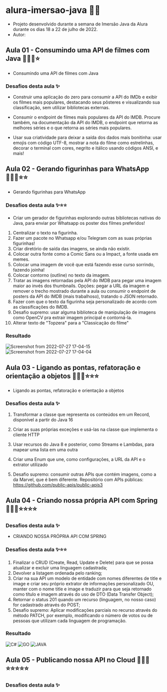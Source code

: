 # alura-imersao-java 👨🏾
- Projeto desenvolvido durante a semana de Imersão Java da Alura durante os dias 18 a 22 de julho de 2022.
- Autor: 
 
## Aula 01 - Consumindo uma API de filmes com Java 👨🏾‍💻⭐

- Consumindo uma API de filmes com Java

### Desafios desta aula ✨

- Construir uma aplicação do zero para consumir a API do IMDb e exibir os filmes mais populares, destacando seus pôsteres e visualizando sua classificação, sem utilizar bibliotecas externas.

- Consumir o endpoint de filmes mais populares da API do IMDB. Procure também, na documentação da API do IMDB, o endpoint que retorna as melhores séries e o que retorna as séries mais populares.

- Usar sua criatividade para deixar a saída dos dados mais bonitinha: usar emojis com código UTF-8, mostrar a nota do filme como estrelinhas, decorar o terminal com cores, negrito e itálico usando códigos ANSI, e mais! 

## Aula 02 - Gerando figurinhas para WhatsApp 👨🏾‍💻⭐⭐

- Gerando figurinhas para WhatsApp

### Desafios desta aula ✨⭐⭐

- Criar um gerador de figurinhas explorando outras bibliotecas nativas do Java, para enviar por Whatsapp os poster dos filmes preferidos!

1. Centralizar o texto na figurinha.
2. Fazer um pacote no Whatsapp e/ou Telegram com as suas próprias figurinhas!
3. Criar diretório de saída das imagens, se ainda não existir.
4. Colocar outra fonte como a Comic Sans ou a Impact, a fonte usada em memes.
5. Colocar uma imagem de você que está fazendo esse curso sorrindo, fazendo joinha!
6. Colocar contorno (outline) no texto da imagem.
7. Tratar as imagens retornadas pela API do IMDB para pegar uma imagem maior ao invés dos thumbnails. Opções: pegar a URL da imagem e remover o trecho mostrado durante a aula ou consumir o endpoint de posters da API do IMDB (mais trabalhoso), tratando o JSON retornado.
8. Fazer com que o texto da figurinha seja personalizado de acordo com as classificações do IMDB.
9. Desafio supremo: usar alguma biblioteca de manipulação de imagens como OpenCV pra extrair imagem principal e contorná-la.
10. Alterar texto de "Topzera" para a "Classicação do filme"

### Resultado
![Screenshot from 2022-07-27 17-04-15](https://user-images.githubusercontent.com/32937333/181362086-ab2e9d2c-c606-4d65-9cc3-8d1401b35fa1.png)
![Screenshot from 2022-07-27 17-04-04](https://user-images.githubusercontent.com/32937333/181362095-7f4d0925-186c-48e1-983f-4c048e9c64ea.png)


## Aula 03 - Ligando as pontas, refatoração e orientação a objetos 👨🏾‍💻⭐⭐⭐

- Ligando as pontas, refatoração e orientação a objetos

### Desafios desta aula ✨

1. Transformar a classe que representa os conteúdos em um Record, disponível a partir do Java 16

2. Criar as suas próprias exceções e usá-las na classe que implementa o cliente HTTP

3. Usar recursos do Java 8 e posterior, como Streams e Lambdas, para mapear uma lista em uma outra

4. Criar uma Enum que une, como configurações, a URL da API e o extrator utilizado

5. Desafio supremo: consumir outras APIs que contém imagens, como a da Marvel, que é bem diferente.
   Repositório com APIs públicas: https://github.com/public-apis/public-apis3

## Aula 04 - Criando nossa própria API com Spring 👨🏾‍💻⭐⭐⭐⭐
### Desafios desta aula ✨

-  CRIANDO NOSSA PRÓPRIA API COM SPRING

### Desafios desta aula ✨⭐⭐
 1. Finalizar o CRUD (Create, Read, Update e Delete) para que se possa atualizar e excluir uma linguagem cadastrada;
2. Devolver a listagem ordenada pelo ranking;
3. Criar na sua API um modelo de entidade com nomes diferentes de title e image e criar seu próprio extrator de informações personalizado OU, manter com o nome title e image e traduzir para que seja retornado como título e imagem através do uso de DTO (Data Transfer Object);
4. Retornar o status 201 quando um recurso (linguagem, no nosso caso) for cadastrado através do POST;
5. Desafio supremo: Aplicar modificações parciais no recurso através do método PATCH, por exemplo, modificando o número de votos ou de pessoas que utilizam cada linguagem de programação.
 
 ### Resultado
 ![C#](https://user-images.githubusercontent.com/32937333/181361707-2106f6c3-0689-41e4-b5fa-5ef3d3cc6f84.png)
![GO](https://user-images.githubusercontent.com/32937333/181361712-3a098d6a-ba5f-4541-a067-458eebb282e8.png)
![JAVA](https://user-images.githubusercontent.com/32937333/181361713-e0fff075-33e0-4457-a26a-cbd44b0a9e31.png)

## Aula 05 - Publicando nossa API no Cloud 👨🏾‍💻⭐⭐⭐⭐⭐
### Desafios desta aula ✨
